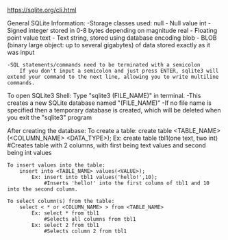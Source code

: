 https://sqlite.org/cli.html

General SQLite Information:
    -Storage classes used:
        null - Null value
        int - Signed integer stored in 0-8 bytes depending on magnitude
        real - Floating point value
        text - Text string, stored using database encoding
        blob - BLOB (binary large object: up to several gigabytes) of data stored exactly as it was input

    -SQL statements/commands need to be terminated with a semicolon
        If you don't input a semicolon and just press ENTER, sqlite3 will extend your command to the next line, allowing you to write multiline commands.

To open SQLite3 Shell:
    Type "sqlite3 (FILE_NAME)" in terminal. 
    -This creates a new SQLite database named "(FILE_NAME)"
    -If no file name is specified then a temporary database is created, which will be deleted when you exit the "sqlite3" program

After creating the database:
    To create a table:
        create table <TABLE_NAME>(<COLUMN_NAME> <DATA_TYPE>);
            Ex: create table tbl1(one text, two int) 
                #Creates table with 2 columns, with first being text values and second being int values

    To insert values into the table:
        insert into <TABLE_NAME> values(<VALUE>);
            Ex: insert into tbl1 values('hello!',10);
                #Inserts 'hello!' into the first column of tbl1 and 10 into the second column.
    
    To select column(s) from the table:
        select < * or <COLUMN_NAME> > from <TABLE_NAME>
            Ex: select * from tbl1
                #Selects all columns from tbl1
            Ex: select 2 from tbl1
                #Selects column 2 from tbl1
